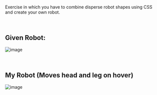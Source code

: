 Exercise in which you have to combine disperse robot shapes using CSS and create your own robot.  
</br>
</br>
## Given Robot: 
![image](https://user-images.githubusercontent.com/56473997/194881479-13d97f0f-7683-4470-93de-6a31b7d2c5a7.png)  
</br>
</br>
## My Robot (Moves head and leg on hover)
![image](https://user-images.githubusercontent.com/56473997/194882086-c1df28bb-0e78-4ced-b490-dca952f45b9b.png)
